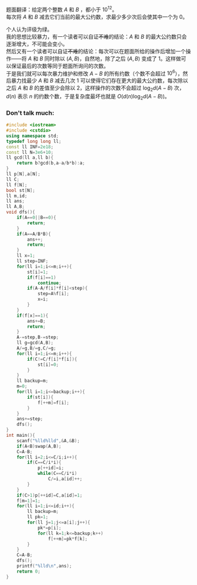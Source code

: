 题面翻译：给定两个整数 $A$ 和 $B$ ，都小于 $10^{12}$。  
每次将 $A$ 和 $B$ 减去它们当前的最大公约数，求最少多少次后会使其中一个为 $0$。

个人认为评级为绿。  
我的思想比较暴力，有一个读者可以自证~~不难~~的结论：$A$ 和 $B$ 的最大公约数只会逐渐增大，不可能会变小。  
然后又有一个读者可以自证~~不难~~的结论：每次可以在题面所给的操作后增加一个操作——将 $A$ 和 $B$ 同时除以 $(A,B)$，自然地，除了之后 $(A,B)$ 变成了 $1$。这样做可以保证最后的次数等同于题面所询问的次数。  
于是我们就可以每次暴力维护和修改 $A-B$ 的所有约数（个数不会超过 $10^6$），然后暴力找最少 $A$ 和 $B$ 减去几次 $1$ 可以使得它们存在更大的最大公约数，每次除以之后 $A$ 和 $B$ 的差值至少会除以 $2$，这样操作的次数不会超过 $\log_2 {d(A-B)}$ 次，$d(n)$ 表示 $n$ 的约数个数，于是复杂度最坏也就是 $O(d(n) \log_2 {d(A-B)})$。  
### Don't talk much:
```cpp
#include <iostream>
#include <cstdio>
using namespace std;
typedef long long ll;
const ll INF=2e18;
const ll N=3e6+10;
ll gcd(ll a,ll b){
	return b?gcd(b,a-a/b*b):a;
}
ll p[N],a[N];
ll C;
ll f[N];
bool st[N];
ll m,id;
ll ans;
ll A,B;
void dfs(){
	if(A==0||B==0){
		return;
	}
	if(A==A/B*B){
		ans++;
		return;
	}
	ll x=1;
	ll step=INF;
	for(ll i=1;i<=m;i++){
		st[i]=1;
		if(f[i]==1)
			continue;
		if(A-A/f[i]*f[i]<step){
			step=A%f[i];
			x=i;
		}
	}
	if(f[x]==1){
		ans+=B;
		return;
	}
	A-=step,B-=step;
	ll g=gcd(A,B);
	A/=g,B/=g,C/=g;
	for(ll i=1;i<=m;i++){
		if(C!=C/f[i]*f[i]){
			st[i]=0;
		}
	}
	ll backup=m;
	m=0;
	for(ll i=1;i<=backup;i++){
		if(st[i]){
			f[++m]=f[i];
		}
	}
	ans+=step;
	dfs();
}
int main(){
	scanf("%lld%lld",&A,&B);
	if(A<B)swap(A,B);
	C=A-B;
	for(ll i=2;i<=C/i;i++){
		if(C==C/i*i){
			p[++id]=i;
			while(C==C/i*i)
				C/=i,a[id]++;
		}
	}
	if(C>1)p[++id]=C,a[id]=1;
	f[m=1]=1;
	for(ll i=1;i<=id;i++){
		ll backup=m;
		ll pk=1;
		for(ll j=1;j<=a[i];j++){
			pk*=p[i];
			for(ll k=1;k<=backup;k++)
				f[++m]=pk*f[k];
		}
	}
	C=A-B;
	dfs();
	printf("%lld\n",ans);
	return 0;
}
```